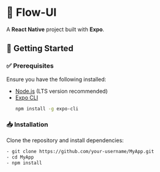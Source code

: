 # 📱 Flow-UI

A **React Native** project built with **Expo**.

## 🚀 Getting Started

### ✅ Prerequisites

Ensure you have the following installed:

- [Node.js](https://nodejs.org/) (LTS version recommended)  
- [Expo CLI](https://expo.dev/)  
  ```sh
  npm install -g expo-cli


### 📥 Installation

Clone the repository and install dependencies:

```sh
- git clone https://github.com/your-username/MyApp.git
- cd MyApp
- npm install

